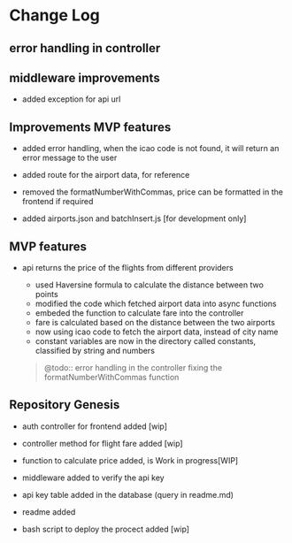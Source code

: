 # Change Log

## error handling in controller
## middleware improvements
- added exception for api url
## Improvements MVP features
- added error handling, when the icao code is not found, it will return an error message to the user
- added route for the airport data, for reference
- removed the formatNumberWithCommas, price can be formatted in the frontend if required

- added airports.json and batchInsert.js [for development only]
## MVP features
- api returns the price of the flights from different providers
    - used Haversine formula to calculate the distance between two points
    - modified the code which fetched airport data into async functions
    - embeded the function to calculate fare into the controller
    - fare is calculated based on the distance between the two airports
    - now using icao code to fetch the airport data, instead of city name
    - constant variables are now in the directory called constants, classified by string and numbers
    
    >@todo::
    error handling in the controller
    fixing the formatNumberWithCommas function

## Repository Genesis
- auth controller for frontend added [wip]
- controller method for flight fare added [wip]
- function to calculate price added, is Work in progress[WIP]

- middleware added to verify the api key
- api key table added in the database (query in readme.md)
- readme added
- bash script to deploy the procect added [wip]